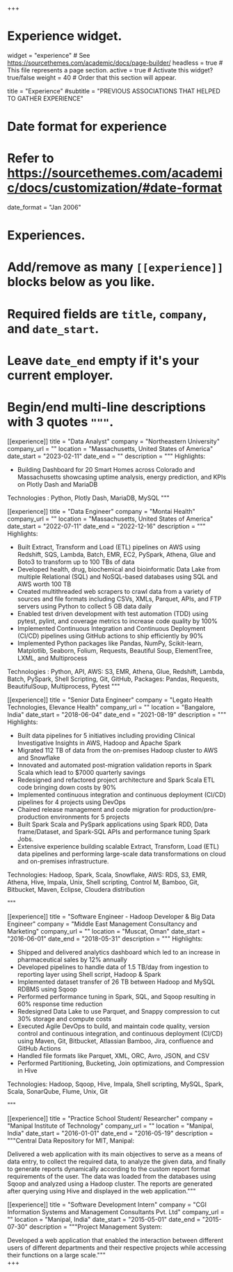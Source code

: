 +++
# Experience widget.
widget = "experience"  # See https://sourcethemes.com/academic/docs/page-builder/
headless = true  # This file represents a page section.
active = true  # Activate this widget? true/false
weight = 40  # Order that this section will appear.

title = "Experience"
#subtitle = "PREVIOUS ASSOCIATIONS THAT HELPED TO GATHER EXPERIENCE"

# Date format for experience
#   Refer to https://sourcethemes.com/academic/docs/customization/#date-format
date_format = "Jan 2006"

# Experiences.
#   Add/remove as many `[[experience]]` blocks below as you like.
#   Required fields are `title`, `company`, and `date_start`.
#   Leave `date_end` empty if it's your current employer.
#   Begin/end multi-line descriptions with 3 quotes `"""`.

[[experience]]
  title = "Data Analyst"
  company = "Northeastern University"
  company_url = ""
  location = "Massachusetts, United States of America"
  date_start = "2023-02-11"
  date_end = ""
  description = """ 
  Highlights:
* Building Dashboard for 20 Smart Homes  across Colorado and Massachusetts showcasing uptime analysis, energy prediction, and KPIs on Plotly Dash and MariaDB

Technologies : Python, Plotly Dash, MariaDB, MySQL
  """

[[experience]]
  title = "Data Engineer"
  company = "Montai Health"
  company_url = ""
  location = "Massachusetts, United States of America"
  date_start = "2022-07-11"
  date_end = "2022-12-16"
  description = """ 
  Highlights:
* Built Extract, Transform and Load (ETL) pipelines on AWS using Redshift, SQS, Lambda, Batch, EMR, EC2, PySpark, Athena, Glue and Boto3 to transform up to 100 TBs of data
* Developed health, drug, biochemical and bioinformatic Data Lake from multiple Relational (SQL) and NoSQL-based databases using SQL and AWS worth 100 TB
* Created multithreaded web scrapers to crawl data from a variety of sources and file formats including CSVs, XMLs, Parquet, APIs, and FTP servers using Python to collect 5 GB data daily
* Enabled test driven development with test automation (TDD) using pytest, pylint, and coverage metrics to increase code quality by 100%
* Implemented Continuous Integration and Continuous Deployment (CI/CD) pipelines using GitHub actions to ship efficiently by 90%
* Implemented Python packages like Pandas, NumPy, Scikit-learn, Matplotlib, Seaborn, Folium, Requests, Beautiful Soup, ElementTree, LXML, and Multiprocess

Technologies : Python, API, AWS: S3, EMR, Athena, Glue, Redshift, Lambda, Batch, PySpark, Shell Scripting, Git, GitHub, Packages: Pandas, Requests, BeautifulSoup, Multiprocess, Pytest
  """


[[experience]]
  title = "Senior Data Engineer"
  company = "Legato Health Technologies, Elevance Health"
  company_url = ""
  location = "Bangalore, India"
  date_start = "2018-06-04"
  date_end = "2021-08-19"
  description = """ 
  Highlights:

* Built data pipelines for 5 initiatives including providing Clinical Investigative Insights in AWS, Hadoop and Apache Spark
* Migrated 112 TB of data from the on-premises Hadoop cluster to AWS and Snowflake
* Innovated and automated post-migration validation reports in Spark Scala which lead to $7000 quarterly savings
* Redesigned and refactored project architecture and Spark Scala ETL code bringing down costs by 90%
* Implemented continuous integration and continuous deployment (CI/CD) pipelines for 4 projects using DevOps
* Chaired release management and code migration for production/pre-production environments for 5 projects
* Built Spark Scala and PySpark applications using Spark RDD, Data frame/Dataset, and Spark-SQL APIs and performance tuning Spark Jobs.
* Extensive experience building scalable Extract, Transform, Load (ETL) data pipelines and performing large-scale data transformations on cloud and on-premises infrastructure.

Technologies: Hadoop, Spark, Scala, Snowflake, AWS: RDS, S3, EMR, Athena, Hive, Impala, Unix, Shell scripting, Control M, Bamboo, Git, Bitbucket, Maven, Eclipse, Cloudera distribution

  """
  
[[experience]]
  title = "Software Engineer - Hadoop Developer & Big Data Engineer"
  company = "Middle East Management Consultancy and Marketing"
  company_url = ""
  location = "Muscat, Oman"
  date_start = "2016-06-01"
  date_end = "2018-05-31"
  description = """
Highlights:

* Shipped and delivered analytics dashboard which led to an increase in pharmaceutical sales by 12% annually
* Developed pipelines to handle data of 1.5 TB/day from ingestion to reporting layer using Shell script, Hadoop & Spark
* Implemented dataset transfer of 26 TB between Hadoop and MySQL RDBMS using Sqoop
* Performed performance tuning in Spark, SQL, and Sqoop resulting in 60% response time reduction
* Redesigned Data Lake to use Parquet, and Snappy compression to cut 30% storage and compute costs
* Executed Agile DevOps to build, and maintain code quality, version control and continuous integration, and continuous deployment (CI/CD) using Maven, Git, Bitbucket, Atlassian Bamboo, Jira, confluence and GitHub Actions
* Handled file formats like Parquet, XML, ORC, Avro, JSON, and CSV
* Performed Partitioning, Bucketing, Join optimizations, and Compression in Hive

Technologies: Hadoop, Sqoop, Hive, Impala, Shell scripting, MySQL, Spark, Scala, SonarQube, Flume, Unix, Git

  """

[[experience]]
  title = "Practice School Student/ Researcher"
  company = "Manipal Institute of Technology"
  company_url = ""
  location = "Manipal, India"
  date_start = "2016-01-01"
  date_end = "2016-05-19"
  description = """Central Data Repository for MIT, Manipal: 
  
  Delivered a web application with its main objectives to serve as a means of data entry, to collect the required data, to analyze the given data, and finally to generate reports dynamically according to the custom report format requirements of the user. The data was loaded from the databases using Sqoop and analyzed using a Hadoop cluster. The reports are generated after querying using Hive and displayed in the web application."""
  
[[experience]]
  title = "Software Development Intern"
  company = "CGI Information Systems and Management Consultants Pvt. Ltd"
  company_url = ""
  location = "Manipal, India"
  date_start = "2015-05-01"
  date_end = "2015-07-30"
  description = """Project Management System: 
  
  Developed a web application that enabled the interaction between different users of different departments and their respective projects while accessing their functions on a large scale."""  
+++
